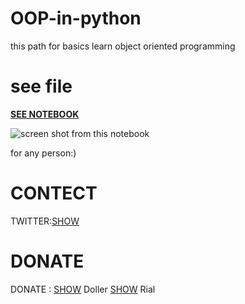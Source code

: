 # OOP-in-python

this path for basics learn object oriented programming

# see file

[**SEE NOTEBOOK**](https://github.com/Mehranalam/OOP-in-python/blob/main/OOPinpython.ipynb)

![screen shot from this notebook](https://github.com/Mehranalam/OOP-in-python/blob/main/Screenshot%20from%202021-04-06%2010-35-01.png?raw=true)

for any person:)

# CONTECT
TWITTER:[SHOW](https://twitter.com/mehranalambeigi)

# DONATE
DONATE : [SHOW](https://paypal.me/mehranalambeigi) Doller [SHOW](http://idpay.ir/mehranalam) Rial


